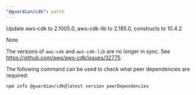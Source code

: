 ```yaml
---
"@guardian/cdk": patch
---
```


Update aws-cdk to 2.1005.0, aws-cdk-lib to 2.185.0, constructs to 10.4.2

> [!NOTE]
> The versions of `aws-cdk` and `aws-cdk-lib` are no longer in sync.
> See https://github.com/aws/aws-cdk/issues/32775.

The following command can be used to check what peer dependencies are required:

```bash
npm info @guardian/cdk@latest version peerDependencies
```
